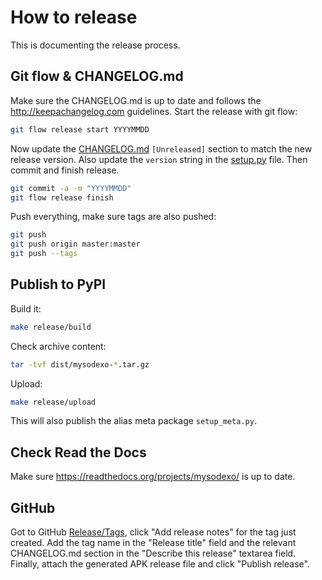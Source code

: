# How to release

This is documenting the release process.

## Git flow & CHANGELOG.md

Make sure the CHANGELOG.md is up to date and follows the http://keepachangelog.com guidelines.
Start the release with git flow:

```sh
git flow release start YYYYMMDD
```

Now update the [CHANGELOG.md](/CHANGELOG.md) `[Unreleased]` section to match the new release version.
Also update the `version` string in the [setup.py](/setup.py) file. Then commit and finish release.

```sh
git commit -a -m "YYYYMMDD"
git flow release finish
```

Push everything, make sure tags are also pushed:

```sh
git push
git push origin master:master
git push --tags
```

## Publish to PyPI

Build it:

```sh
make release/build
```

Check archive content:

```sh
tar -tvf dist/mysodexo-*.tar.gz
```

Upload:

```sh
make release/upload
```

This will also publish the alias meta package `setup_meta.py`.

## Check Read the Docs

Make sure <https://readthedocs.org/projects/mysodexo/> is up to date.

## GitHub

Got to GitHub [Release/Tags](https://github.com/AndreMiras/mysodexo/tags), click "Add release notes" for the tag just created.
Add the tag name in the "Release title" field and the relevant CHANGELOG.md section in the "Describe this release" textarea field.
Finally, attach the generated APK release file and click "Publish release".
